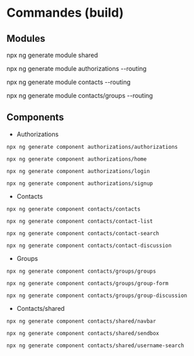 # Commandes (build)

## Modules

npx ng generate module shared

npx ng generate module authorizations --routing

npx ng generate module contacts --routing

npx ng generate module contacts/groups --routing


## Components

- Authorizations
```
npx ng generate component authorizations/authorizations

npx ng generate component authorizations/home

npx ng generate component authorizations/login

npx ng generate component authorizations/signup
```

- Contacts
```
npx ng generate component contacts/contacts

npx ng generate component contacts/contact-list

npx ng generate component contacts/contact-search

npx ng generate component contacts/contact-discussion
```

- Groups
```
npx ng generate component contacts/groups/groups

npx ng generate component contacts/groups/group-form

npx ng generate component contacts/groups/group-discussion
```

- Contacts/shared
```
npx ng generate component contacts/shared/navbar

npx ng generate component contacts/shared/sendbox

npx ng generate component contacts/shared/username-search
```